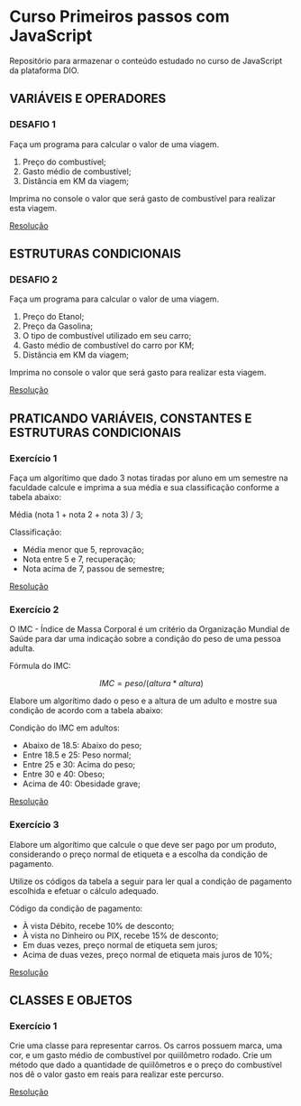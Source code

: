 # Curso Primeiros passos com JavaScript

Repositório para armazenar o conteúdo estudado no curso de JavaScript da plataforma DIO.

## VARIÁVEIS E OPERADORES

### DESAFIO 1

Faça um programa para calcular o valor de uma viagem.

1. Preço do combustível;
2. Gasto médio de combustível;
3. Distância em KM da viagem;

Imprima no console o valor que será gasto de combustível para realizar esta viagem.

[Resolução](/01-variaveis-e-operadores/desafio.md)

## ESTRUTURAS CONDICIONAIS

### DESAFIO 2

Faça um programa para calcular o valor de uma viagem.

1. Preço do Etanol;
2. Preço da Gasolina;
3. O tipo de combustível utilizado em seu carro;
4. Gasto médio de combustível do carro por KM;
5. Distância em KM da viagem;

Imprima no console o valor que será gasto para realizar esta viagem.

[Resolução](/02-estruturas-condicionais/desafio.md)

## PRATICANDO VARIÁVEIS, CONSTANTES E ESTRUTURAS CONDICIONAIS

### Exercício 1

Faça um algorítimo que dado 3 notas tiradas por aluno em um semestre na faculdade calcule e imprima a sua média e sua classificação conforme a tabela abaixo:

Média (nota 1 + nota 2 + nota 3) / 3;

Classificação:

* Média menor que 5, reprovação;
* Nota entre 5 e 7, recuperação;
* Nota acima de 7, passou de semestre;

[Resolução](/03-exercicios-praticos/ex1.md)

### Exercício 2

O IMC - Índice de Massa Corporal é um critério da Organização Mundial de Saúde para dar uma indicação sobre a condição do peso de uma pessoa adulta.

Fórmula do IMC:

$$
IMC = peso / (altura * altura)
$$

Elabore um algorítimo dado o peso e a altura de um adulto e mostre sua condição de acordo com a tabela abaixo:

Condição do IMC em adultos:

* Abaixo de 18.5: Abaixo do peso;
* Entre 18.5 e 25: Peso normal;
* Entre 25 e 30: Acima do peso;
* Entre 30 e 40: Obeso;
* Acima de 40: Obesidade grave;

[Resolução](/03-exercicios-praticos/ex2.md)

### Exercício 3

Elabore um algorítimo que calcule o que deve ser pago por um produto, considerando o preço normal de etiqueta e a escolha da condição de pagamento.

Utilize os códigos da tabela a seguir para ler qual a condição de pagamento escolhida e efetuar o cálculo adequado.

Código da condição de pagamento:

* À vista Débito, recebe 10% de desconto;
* À vista no Dinheiro ou PIX, recebe 15% de desconto;
* Em duas vezes, preço normal de etiqueta sem juros;
* Acima de duas vezes, preço normal de etiqueta mais juros de 10%;

[Resolução](/03-exercicios-praticos/ex3.md)

## CLASSES E OBJETOS

### Exercício 1

Crie uma classe para representar carros. Os carros possuem marca, uma cor, e um gasto médio de combustível por quiilômetro rodado. Crie um método que dado a quantidade de quiilômetros e o preço do combustível nos dê o valor gasto em reais para realizar este percurso.

[Resolução](/06-exercicios-objetos/ex1.md)